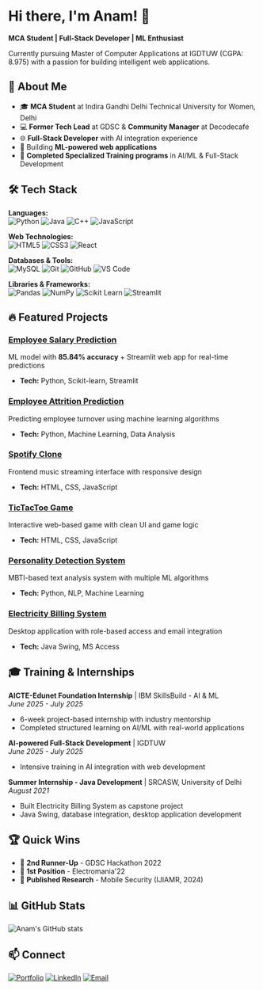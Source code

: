# Hi there, I'm Anam! 👋

**MCA Student | Full-Stack Developer | ML Enthusiast**

Currently pursuing Master of Computer Applications at IGDTUW (CGPA: 8.975) with a passion for building intelligent web applications.

## 🚀 About Me

- 🎓 **MCA Student** at Indira Gandhi Delhi Technical University for Women, Delhi
- 💻 **Former Tech Lead** at GDSC & **Community Manager** at Decodecafe
- 🌐 **Full-Stack Developer** with AI integration experience
- 🧠 Building **ML-powered web applications**
- 🎯 **Completed Specialized Training programs** in AI/ML & Full-Stack Development

## 🛠️ Tech Stack
**Languages:**  
![Python](https://img.shields.io/badge/Python-3776AB?style=for-the-badge&logo=python&logoColor=white)
![Java](https://img.shields.io/badge/Java-ED8B00?style=for-the-badge&logo=openjdk&logoColor=white)
![C++](https://img.shields.io/badge/C++-00599C?style=for-the-badge&logo=c%2B%2B&logoColor=white)
![JavaScript](https://img.shields.io/badge/JavaScript-F7DF1E?style=for-the-badge&logo=javascript&logoColor=black)

**Web Technologies:**  
![HTML5](https://img.shields.io/badge/HTML5-E34F26?style=for-the-badge&logo=html5&logoColor=white)
![CSS3](https://img.shields.io/badge/CSS3-1572B6?style=for-the-badge&logo=css3&logoColor=white)
![React](https://img.shields.io/badge/React-20232A?style=for-the-badge&logo=react&logoColor=61DAFB)

**Databases & Tools:**  
![MySQL](https://img.shields.io/badge/MySQL-00000F?style=for-the-badge&logo=mysql&logoColor=white)
![Git](https://img.shields.io/badge/Git-F05032?style=for-the-badge&logo=git&logoColor=white)
![GitHub](https://img.shields.io/badge/GitHub-100000?style=for-the-badge&logo=github&logoColor=white)
![VS Code](https://img.shields.io/badge/VS_Code-007ACC?style=for-the-badge&logo=visual-studio-code&logoColor=white)

**Libraries & Frameworks:**  
![Pandas](https://img.shields.io/badge/Pandas-150458?style=for-the-badge&logo=pandas&logoColor=white)
![NumPy](https://img.shields.io/badge/NumPy-013243?style=for-the-badge&logo=numpy&logoColor=white)
![Scikit Learn](https://img.shields.io/badge/Scikit_Learn-F7931E?style=for-the-badge&logo=scikit-learn&logoColor=white)
![Streamlit](https://img.shields.io/badge/Streamlit-FF4B4B?style=for-the-badge&logo=streamlit&logoColor=white)

## 🔥 Featured Projects

### [Employee Salary Prediction](https://github.com/AnamMalikk/Employee-Salary-Prediction)
ML model with **85.84% accuracy** + Streamlit web app for real-time predictions
- **Tech:** Python, Scikit-learn, Streamlit

### [Employee Attrition Prediction](https://github.com/AnamMalikk/Employee-Attrition-Prediction)
Predicting employee turnover using machine learning algorithms
- **Tech:** Python, Machine Learning, Data Analysis

### [Spotify Clone](https://github.com/AnamMalikk/Spotify-Clone.github.io)
Frontend music streaming interface with responsive design
- **Tech:** HTML, CSS, JavaScript

### [TicTacToe Game](https://github.com/AnamMalikk/TicTacToe.github.io)
Interactive web-based game with clean UI and game logic
- **Tech:** HTML, CSS, JavaScript

### [Personality Detection System](https://github.com/AnamMalikk/Personality-Detection-Project) 
MBTI-based text analysis system with multiple ML algorithms
- **Tech:** Python, NLP, Machine Learning

### [Electricity Billing System](https://github.com/AnamMalikk/Electricity-Billing-System)
Desktop application with role-based access and email integration
- **Tech:** Java Swing, MS Access

## 🎓 Training & Internships

**AICTE-Edunet Foundation Internship** | IBM SkillsBuild - AI & ML  
*June 2025 - July 2025*
- 6-week project-based internship with industry mentorship
- Completed structured learning on AI/ML with real-world applications

**AI-powered Full-Stack Development** | IGDTUW  
*June 2025 - July 2025*
- Intensive training in AI integration with web development

**Summer Internship - Java Development** | SRCASW, University of Delhi
*August 2021*
- Built Electricity Billing System as capstone project
- Java Swing, database integration, desktop application development

## 🏆 Quick Wins

- 🥈 **2nd Runner-Up** - GDSC Hackathon 2022
- 🥇 **1st Position** - Electromania'22
- 📄 **Published Research** - Mobile Security (IJIAMR, 2024)

## 📊 GitHub Stats

![Anam's GitHub stats](https://github-readme-stats.vercel.app/api?username=AnamMalikk&show_icons=true&theme=radical)

## 📫 Connect

[![Portfolio](https://img.shields.io/badge/Portfolio-FF5722?style=for-the-badge&logo=todoist&logoColor=white)](https://anammalik.me)
[![LinkedIn](https://img.shields.io/badge/LinkedIn-0077B5?style=for-the-badge&logo=linkedin&logoColor=white)](https://www.linkedin.com/in/anam-a09190213/)
[![Email](https://img.shields.io/badge/Email-D14836?style=for-the-badge&logo=gmail&logoColor=white)](mailto:anamm0385@gmail.com)
